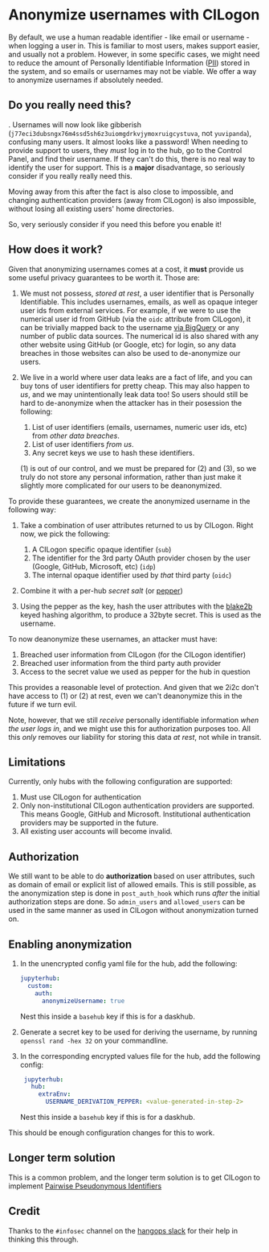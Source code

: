 # Anonymize usernames with CILogon

By default, we use a human readable identifier - like email or username -
when logging a user in. This is familiar to most users, makes support easier,
and usually not a problem. However, in some specific cases, we might need to
reduce the amount of Personally Identifiable Information ([PII](https://en.wikipedia.org/wiki/Personal_data))
stored in the system, and so emails or usernames may not be viable. We offer
a way to anonymize usernames if absolutely needed.

## Do you really need this?

. Usernames will now look like gibberish (`j77eci3dubsngx76m4ssd5sh6z3uiomgdrkvjymoxruigcystuva`, not `yuvipanda`), confusing many users. It almost looks like
a password! When needing to provide support to users, they *must* log in to
the hub, go to the Control Panel, and find their username. If they can't
do this, there is no real way to identify the user for support. This is
a **major** disadvantage, so seriously consider if you really really need this.

Moving away from this after the fact is also close to impossible, and changing
authentication providers (away from CILogon) is also impossible, without losing
all existing users' home directories.

So, very seriously consider if you need this before you enable it!

## How does it work?

Given that anonymizing usernames comes at a cost, it **must** provide us some
useful privacy guarantees to be worth it. Those are:

1. We must not possess, *stored at rest*, a user identifier that is Personally
   Identifiable. This includes usernames, emails, as well as opaque integer
   user ids from external services. For example, if we were to use the numerical 
   user id from GitHub (via the `oidc` attribute from CILogon), it can
   be trivially mapped back to the username [via
   BigQuery](https://www.gharchive.org/#bigquery) or any number of
   public data sources. The numerical id is also shared with any other
   website using GitHub (or Google, etc) for login, so any data
   breaches in those websites can also be used to de-anonymize our
   users.
   
2. We live in a world where user data leaks are a fact of life, and you can buy
   tons of user identifiers for pretty cheap. This may also happen to *us*, and
   we may unintentionally leak data too! So users should still be hard to 
   de-anonymize when the attacker has in their posession the following:

   1. List of user identifiers (emails, usernames, numeric user ids,
      etc) from *other data breaches*.
   2. List of user identifiers *from us*.
   3. Any secret keys we use to hash these identifiers.
   
   (1) is out of our control, and we must be prepared for (2) and (3), so
   we truly do not store any personal information, rather than just make it
   slightly more complicated for our users to be deanonymized.
   
To provide these guarantees, we create the anonymized username in the following
way:

1. Take a combination of user attributes returned to us by CILogon. Right now,
   we pick the following:
   
   1. A CILogon specific opaque identifier (`sub`)
   2. The identifier for the 3rd party OAuth provider chosen by the user (Google,
      GitHub, Microsoft, etc) (`idp`)
   3. The internal opaque identifier used by *that* third party (`oidc`)
   
2. Combine it with a per-hub *secret salt* (or [pepper](https://en.wikipedia.org/wiki/Pepper_(cryptography)))

3. Using the pepper as the key, hash the user attributes with the
   [blake2b](https://en.wikipedia.org/wiki/BLAKE_(hash_function)) keyed
   hashing algorithm, to produce a 32byte secret. This is used as the username.
   
To now deanonymize these usernames, an attacker must have:

1. Breached user information from CILogon (for the CILogon identifier)
2. Breached user information from the third party auth provider
3. Access to the secret value we used as pepper for the hub in question

This provides a reasonable level of protection. And given that we 2i2c
don't have access to (1) or (2) at rest, even we can't deanonymize this in
the future if we turn evil.

Note, however, that we still *receive* personally identifiable information
*when the user logs in*, and we might use this for authorization purposes too.
All this *only* removes our liability for storing this data *at rest*, not
while in transit.

## Limitations

Currently, only hubs with the following configuration are supported:

1. Must use CILogon for authentication
2. Only non-institutional CILogon authentication providers are supported. This
   means Google, GitHub and Microsoft. Institutional authentication providers may
   be supported in the future.
3. All existing user accounts will become invalid.

## Authorization

We still want to be able to do **authorization** based on user attributes,
such as domain of email or explicit list of allowed emails. This is still
possible, as the anonymization step is done in `post_auth_hook` which runs
*after* the initial authorization steps are done. So `admin_users` and
`allowed_users` can be used in the same manner as used in CILogon without
anonymization turned on.

## Enabling anonymization

1. In the unencrypted config yaml file for the hub, add the following:
    ```yaml
    jupyterhub:
      custom:
        auth:
          anonymizeUsername: true
    ```

    Nest this inside a `basehub` key if this is for a daskhub.

2. Generate a secret key to be used for deriving the username, by running
   `openssl rand -hex 32` on your commandline.
   
3. In the corresponding encrypted values file for the hub, add the following 
   config:
   
   ```yaml
    jupyterhub:
      hub:
        extraEnv:
          USERNAME_DERIVATION_PEPPER: <value-generated-in-step-2>
   ```
   
   Nest this inside a `basehub` key if this is for a daskhub.
  
This should be enough configuration changes for this to work.

## Longer term solution

This is a common problem, and the longer term solution is to get CILogon to
implement [Pairwise Pseudonymous Identifiers](https://curity.io/resources/learn/ppid-intro/)

## Credit

Thanks to the `#infosec` channel on the [hangops slack](https://signup.hangops.com/)
for their help in thinking this through.
